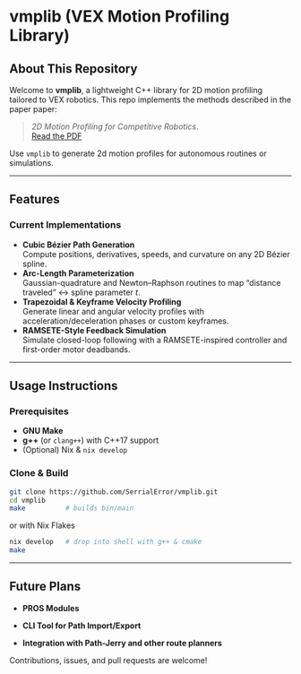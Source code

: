 # vmplib (VEX Motion Profiling Library)  

## About This Repository  

Welcome to **vmplib**, a lightweight C++ library for 2D motion profiling tailored to VEX robotics. This repo implements the methods described in the paper paper:

> *2D Motion Profiling for Competitive Robotics*.  
> [Read the PDF](https://github.com/SerrialError/latex-papers/blob/main/2dmp.pdf)

Use `vmplib` to generate 2d motion profiles for autonomous routines or simulations.

---

## Features  

### Current Implementations  
- **Cubic Bézier Path Generation**  
  Compute positions, derivatives, speeds, and curvature on any 2D Bézier spline.  
- **Arc-Length Parameterization**  
  Gaussian-quadrature and Newton–Raphson routines to map “distance traveled” ↔︎ spline parameter *t*.  
- **Trapezoidal & Keyframe Velocity Profiling**  
  Generate linear and angular velocity profiles with acceleration/deceleration phases or custom keyframes.  
- **RAMSETE-Style Feedback Simulation**  
  Simulate closed-loop following with a RAMSETE-inspired controller and first-order motor deadbands.  

---

## Usage Instructions  

### Prerequisites  
- **GNU Make**  
- **g++** (or `clang++`) with C++17 support  
- (Optional) Nix & `nix develop`

### Clone & Build  

```bash
git clone https://github.com/SerrialError/vmplib.git
cd vmplib
make          # builds bin/main
```
or with Nix Flakes
```bash
nix develop   # drop into shell with g++ & cmake
make
```

---

## Future Plans
- **PROS Modules**

- **CLI Tool for Path Import/Export**

- **Integration with Path-Jerry and other route planners**

Contributions, issues, and pull requests are welcome!
